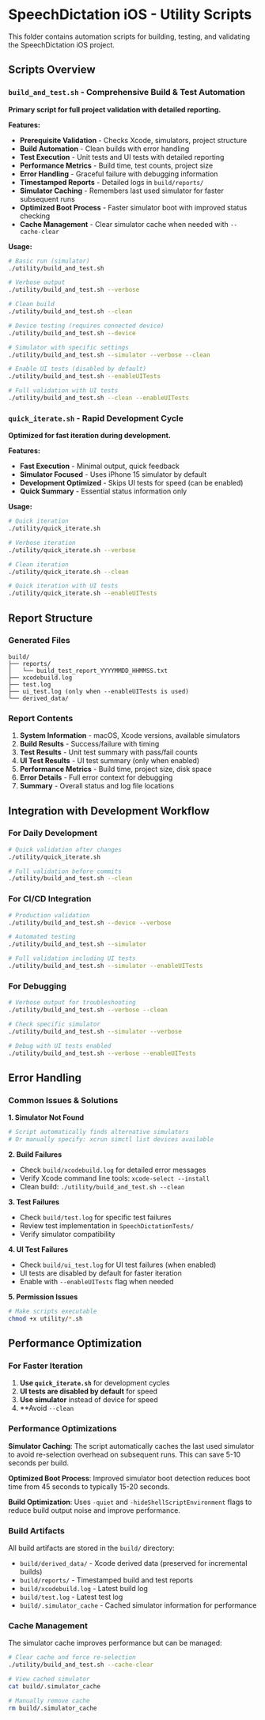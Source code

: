 # SpeechDictation iOS - Utility Scripts

This folder contains automation scripts for building, testing, and validating the SpeechDictation iOS project.

## Scripts Overview

### `build_and_test.sh` - Comprehensive Build & Test Automation
**Primary script for full project validation with detailed reporting.**

**Features:**
- **Prerequisite Validation** - Checks Xcode, simulators, project structure
- **Build Automation** - Clean builds with error handling
- **Test Execution** - Unit tests and UI tests with detailed reporting
- **Performance Metrics** - Build time, test counts, project size
- **Error Handling** - Graceful failure with debugging information
- **Timestamped Reports** - Detailed logs in `build/reports/`
- **Simulator Caching** - Remembers last used simulator for faster subsequent runs
- **Optimized Boot Process** - Faster simulator boot with improved status checking
- **Cache Management** - Clear simulator cache when needed with `--cache-clear`

**Usage:**
```bash
# Basic run (simulator)
./utility/build_and_test.sh

# Verbose output
./utility/build_and_test.sh --verbose

# Clean build
./utility/build_and_test.sh --clean

# Device testing (requires connected device)
./utility/build_and_test.sh --device

# Simulator with specific settings
./utility/build_and_test.sh --simulator --verbose --clean

# Enable UI tests (disabled by default)
./utility/build_and_test.sh --enableUITests

# Full validation with UI tests
./utility/build_and_test.sh --clean --enableUITests
```

### `quick_iterate.sh` - Rapid Development Cycle
**Optimized for fast iteration during development.**

**Features:**
- **Fast Execution** - Minimal output, quick feedback
- **Simulator Focused** - Uses iPhone 15 simulator by default
- **Development Optimized** - Skips UI tests for speed (can be enabled)
- **Quick Summary** - Essential status information only

**Usage:**
```bash
# Quick iteration
./utility/quick_iterate.sh

# Verbose iteration
./utility/quick_iterate.sh --verbose

# Clean iteration
./utility/quick_iterate.sh --clean

# Quick iteration with UI tests
./utility/quick_iterate.sh --enableUITests
```

## Report Structure

### Generated Files
```
build/
├── reports/
│   └── build_test_report_YYYYMMDD_HHMMSS.txt
├── xcodebuild.log
├── test.log
├── ui_test.log (only when --enableUITests is used)
└── derived_data/
```

### Report Contents
1. **System Information** - macOS, Xcode versions, available simulators
2. **Build Results** - Success/failure with timing
3. **Test Results** - Unit test summary with pass/fail counts
4. **UI Test Results** - UI test summary (only when enabled)
5. **Performance Metrics** - Build time, project size, disk space
6. **Error Details** - Full error context for debugging
7. **Summary** - Overall status and log file locations

## Integration with Development Workflow

### For Daily Development
```bash
# Quick validation after changes
./utility/quick_iterate.sh

# Full validation before commits
./utility/build_and_test.sh --clean
```

### For CI/CD Integration
```bash
# Production validation
./utility/build_and_test.sh --device --verbose

# Automated testing
./utility/build_and_test.sh --simulator

# Full validation including UI tests
./utility/build_and_test.sh --simulator --enableUITests
```

### For Debugging
```bash
# Verbose output for troubleshooting
./utility/build_and_test.sh --verbose --clean

# Check specific simulator
./utility/build_and_test.sh --simulator --verbose

# Debug with UI tests enabled
./utility/build_and_test.sh --verbose --enableUITests
```

## Error Handling

### Common Issues & Solutions

**1. Simulator Not Found**
```bash
# Script automatically finds alternative simulators
# Or manually specify: xcrun simctl list devices available
```

**2. Build Failures**
- Check `build/xcodebuild.log` for detailed error messages
- Verify Xcode command line tools: `xcode-select --install`
- Clean build: `./utility/build_and_test.sh --clean`

**3. Test Failures**
- Check `build/test.log` for specific test failures
- Review test implementation in `SpeechDictationTests/`
- Verify simulator compatibility

**4. UI Test Failures**
- Check `build/ui_test.log` for UI test failures (when enabled)
- UI tests are disabled by default for faster iteration
- Enable with `--enableUITests` flag when needed

**5. Permission Issues**
```bash
# Make scripts executable
chmod +x utility/*.sh
```

## Performance Optimization

### For Faster Iteration
1. **Use `quick_iterate.sh`** for development cycles
2. **UI tests are disabled by default** for speed
3. **Use simulator** instead of device for speed
4. **Avoid `--clean`

### Performance Optimizations

**Simulator Caching**: The script automatically caches the last used simulator to avoid re-selection overhead on subsequent runs. This can save 5-10 seconds per build.

**Optimized Boot Process**: Improved simulator boot detection reduces boot time from 45 seconds to typically 15-20 seconds.

**Build Optimization**: Uses `-quiet` and `-hideShellScriptEnvironment` flags to reduce build output noise and improve performance.

### Build Artifacts

All build artifacts are stored in the `build/` directory:
- `build/derived_data/` - Xcode derived data (preserved for incremental builds)
- `build/reports/` - Timestamped build and test reports
- `build/xcodebuild.log` - Latest build log
- `build/test.log` - Latest test log
- `build/.simulator_cache` - Cached simulator information for performance

### Cache Management

The simulator cache improves performance but can be managed:
```bash
# Clear cache and force re-selection
./utility/build_and_test.sh --cache-clear

# View cached simulator
cat build/.simulator_cache

# Manually remove cache
rm build/.simulator_cache
```